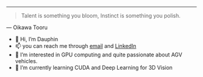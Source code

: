 ---
> Talent is something you bloom, Instinct is something you polish.

— Oikawa Tooru
- 👋 Hi, I’m Dauphin
- 📫 you can reach me through [email](dauph20in@gmail.com) and [LinkedIn](https://www.linkedin.com/in/dauph20in/)
- 👀 I’m interested in GPU computing and quite passionate about AGV vehicles.
- 🌱 I’m currently learning CUDA and Deep Learning for 3D Vision
<!-- - 💞️ I’m looking to collaborate on ... -->


<!---
DauphinAFD/DauphinAFD is a ✨ special ✨ repository because its `README.md` (this file) appears on your GitHub profile.
You can click the Preview link to take a look at your changes.
--->
